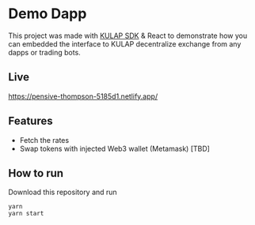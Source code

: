 # Demo Dapp

This project was made with [KULAP SDK](https://github.com/kulapio/kulap-sdk) & React to demonstrate how you can embedded the interface to KULAP decentralize exchange from any dapps or trading bots.

## Live 

https://pensive-thompson-5185d1.netlify.app/

## Features

* Fetch the rates
* Swap tokens with injected Web3 wallet (Metamask) [TBD]

## How to run

Download this repository and run

```
yarn 
yarn start
```
